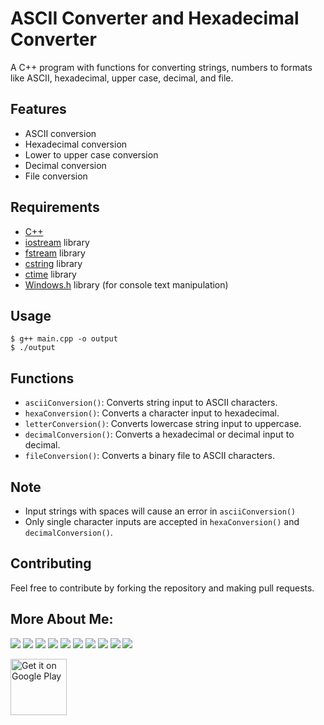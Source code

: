 # ASCII Converter and Hexadecimal Converter
A C++ program with functions for converting strings, numbers to formats like ASCII, hexadecimal, upper case, decimal, and file.

## Features

- ASCII conversion
- Hexadecimal conversion
- Lower to upper case conversion
- Decimal conversion
- File conversion

## Requirements
- [C++](https://en.wikipedia.org/wiki/C%2B%2B)
- [iostream](https://cplusplus.com/reference/iostream/) library
- [fstream](https://cplusplus.com/reference/fstream/) library
- [cstring](https://cplusplus.com/reference/cstring/) library
- [ctime](https://cplusplus.com/reference/ctime/) library
- [Windows.h](https://learn.microsoft.com/en-us/windows/win32/api/Winuser/) library (for console text manipulation)

## Usage

```
$ g++ main.cpp -o output
$ ./output
```

## Functions

- `asciiConversion()`: Converts string input to ASCII characters.
- `hexaConversion()`: Converts a character input to hexadecimal.
- `letterConversion()`: Converts lowercase string input to uppercase.
- `decimalConversion()`: Converts a hexadecimal or decimal input to decimal.
- `fileConversion()`: Converts a binary file to ASCII characters.

## Note

- Input strings with spaces will cause an error in `asciiConversion()`
- Only single character inputs are accepted in `hexaConversion()` and `decimalConversion()`.

## Contributing

Feel free to contribute by forking the repository and making pull requests.

## More About Me:
<a href="mailto:d4rk7355608@gmail.com"><img src="https://img.shields.io/badge/d4rk7355608@gmail.com-red?style=for-the-badge&logo=gmail&logoColor=white"/></a>
<a href="https://developers.google.com/profile/u/D4rK7355608"><img src="https://img.shields.io/badge/Android%20Developers-white?style=for-the-badge&logo=android"/></a>
<a href="https://forum.xda-developers.com/m/d4rk7355608.10095012/"><img src="https://img.shields.io/badge/XDA%20Developers-grey?style=for-the-badge&logo=xdadevelopers"/></a>
<a href="https://www.deviantart.com/d4rk7355608"><img src="https://img.shields.io/badge/DeviantArt-default?style=for-the-badge&logo=deviantart&logoColor=white"/></a>
<a href="https://gamejolt.com/@D4rK_S-A-D"><img src="https://img.shields.io/badge/GameJolt-grey?style=for-the-badge&logo=gamejolt&logoColor=white"/></a>
<a href="https://patreon.com/D4rK7355608"><img src="https://img.shields.io/endpoint.svg?url=https%3A%2F%2Fshieldsio-patreon.vercel.app%2Fapi%3Fusername%3DD4rK7355608%26type%3Dpatrons&style=for-the-badge"/></a>
<a href="https://www.paypal.me/d4rkmichaeltutorials"><img src="https://img.shields.io/badge/Paypal-white?style=for-the-badge&logo=paypal"/></a>
<a href="https://twitter.com/D4rK7355608/"><img src="https://img.shields.io/twitter/follow/D4rK7355608?color=blue&label=Twitter&logo=Twitter&style=for-the-badge"/></a>
<a href="https://www.youtube.com/c/D4rK7355608/"><img src="https://img.shields.io/youtube/channel/subscribers/UCLDi-rmSRry0pNL-oVvGJAw?color=darkred&label=D4rK&logo=youtube&logoColor=darkred&style=for-the-badge"/></a>
<a href="https://github.com/D4rK7355608/"><img src="https://img.shields.io/github/followers/D4rK7355608?color=white&logo=GitHub&style=for-the-badge"/></a>

[<img src="https://play.google.com/intl/en_us/badges/images/generic/en-play-badge.png"
alt="Get it on Google Play"
height="90">](https://play.google.com/store/apps/dev?id=5390214922640123642)
